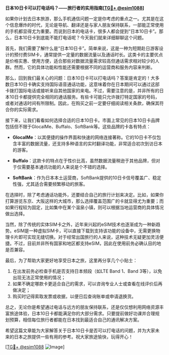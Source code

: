 **日本10日卡可以打电话吗？——旅行者的实用指南[[TG💪+ @esim1088](https://t.me/s/esim1088)]**

如果你计划去日本旅游，那么手机通信问题一定是你考虑的重点之一。尤其是在这个信息爆炸的时代，无论是导航、翻译还是与家人朋友保持联系，一部能正常使用的手机都显得尤为重要。而说到日本的电话卡，很多人都会提到“日本10日卡”。那么，日本10日卡到底能不能打电话呢？今天我们就来详细聊聊这个问题。

首先，我们需要了解什么是“日本10日卡”。简单来说，这是一种为短期赴日游客设计的预付费SIM卡，通常提供一定量的数据流量以及通话时长。这类卡的主要优点是价格实惠、使用方便，适合那些对数据流量需求较高但通话需求相对较少的人群。然而，它的具体功能和性能还需要根据不同的运营商和服务内容来判断。

那么，回到我们最关心的问题：日本10日卡可以打电话吗？答案是肯定的！大多数日本10日卡确实支持国际语音通话功能，这意味着你在日本期间可以通过这部卡拨打国际电话或接听来自其他国家的来电。不过，需要注意的是，并非所有的日本10日卡都提供完全相同的通话服务。有些卡可能只允许拨打特定国家的号码，或者对通话时间有所限制。因此，在购买之前一定要仔细阅读相关条款，确保其符合你的实际需求。

接下来，让我们看看如何选择合适的日本10日卡。市面上常见的日本10日卡品牌包括但不限于GlocalMe、Buffalo、SoftBank等。这些品牌的卡各有特点：

- **GlocalMe**：以其便捷的操作界面和快速的网络连接著称。它的10日卡不仅包含丰富的数据流量，还支持多种语言的实时翻译功能，非常适合初次到访日本的游客。
  
- **Buffalo**：这款卡的特点在于性价比高，虽然数据流量稍逊于其他品牌，但对于仅需要基本通讯功能的人来说是个不错的选择。
  
- **SoftBank**：作为日本本土运营商，SoftBank提供的10日卡信号覆盖广、稳定性强，尤其适合需要频繁移动的旅客。

在选择时，除了考虑通话功能外，还要结合自己的旅行计划来决定。比如，如果你打算游览东京、大阪这样的大城市，那么选择覆盖范围广的卡就显得尤为重要；而如果行程较为固定，比如集中在某个温泉小镇，则可以根据当地运营商的具体情况做出选择。

当然，除了传统的实体SIM卡之外，近年来兴起的eSIM技术也逐渐成为一种新趋势。eSIM是一种虚拟SIM卡，可以直接下载到支持该功能的设备中，无需更换物理卡片即可实现无缝切换。对于经常出国旅行的人来说，这种技术无疑更加灵活便捷。不过，目前并非所有国家和地区都支持eSIM，因此在使用前务必确认目的地是否兼容。

最后，为了帮助大家更好地享受日本之旅，这里再分享几个小贴士：
1. 在出发前务必检查手机是否支持日本频段（如LTE Band 1、Band 3等），以免出现无法正常使用的情况；
2. 如果不确定哪款卡更适合自己的需求，可以咨询专业人士或查看在线评价后再做决定；
3. 购买时记得索取发票或收据，以便日后查询账单或申请退换货。

总之，无论你是希望通过电话与远方的朋友保持联系，还是仅仅想利用网络资源丰富旅途体验，日本10日卡都能满足你的大部分需求。只要提前做好功课并合理规划预算，相信每位旅行者都能在日本找到最适合自己的通讯解决方案。

希望这篇文章能为大家解答关于日本10日卡是否可以打电话的问题，并为大家未来的日本之旅提供一些有用的参考。祝大家旅途愉快，玩得开心！

[[TG💪+ @esim1088](https://t.me/s/esim1088) ![Image](https://i.postimg.cc/4NQfJmqS/Snipaste-2025-05-13-00-14-12.png)]